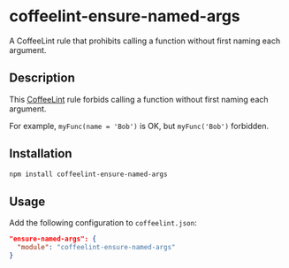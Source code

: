 coffeelint-ensure-named-args
==============================

A CoffeeLint rule that prohibits calling a function without first naming each argument.

Description
-----------

This [CoffeeLint](http://www.coffeelint.org/) rule forbids calling a function without first naming each argument.

For example, `myFunc(name = 'Bob')` is OK, but `myFunc('Bob')` forbidden.

Installation
------------

```sh
npm install coffeelint-ensure-named-args
```

Usage
-----

Add the following configuration to `coffeelint.json`:

```json
"ensure-named-args": {
  "module": "coffeelint-ensure-named-args"
}
```
